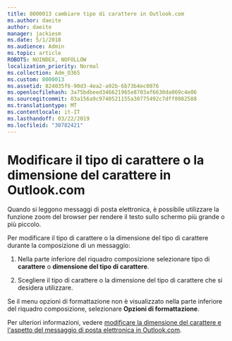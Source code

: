 ```yaml
---
title: 8000013 cambiare tipo di carattere in Outlook.com
ms.author: daeite
author: daeite
manager: jackiesm
ms.date: 5/1/2018
ms.audience: Admin
ms.topic: article
ROBOTS: NOINDEX, NOFOLLOW
localization_priority: Normal
ms.collection: Adm_O365
ms.custom: 8000013
ms.assetid: 824035f6-90d3-4ea2-a92b-6b73b4ec0076
ms.openlocfilehash: 3a75bdbeed346621965e8703af6630da069c4e06
ms.sourcegitcommit: 03a156a9c9740521155a30775492c7dff0982588
ms.translationtype: MT
ms.contentlocale: it-IT
ms.lasthandoff: 03/22/2019
ms.locfileid: "30782421"
---
```

# <a name="change-font-or-font-size-in-outlookcom"></a>Modificare il tipo di carattere o la dimensione del carattere in Outlook.com

Quando si leggono messaggi di posta elettronica, è possibile utilizzare la funzione zoom del browser per rendere il testo sullo schermo più grande o più piccolo.
  
Per modificare il tipo di carattere o la dimensione del tipo di carattere durante la composizione di un messaggio:
  
1. Nella parte inferiore del riquadro composizione selezionare tipo di **carattere** o **dimensione del tipo di carattere**.
    
2. Scegliere il tipo di carattere o la dimensione del tipo di carattere che si desidera utilizzare.
    
Se il menu opzioni di formattazione non è visualizzato nella parte inferiore del riquadro composizione, selezionare **Opzioni di formattazione**.
  
Per ulteriori informazioni, vedere [modificare la dimensione del carattere e l'aspetto del messaggio di posta elettronica in Outlook.com](https://go.microsoft.com/fwlink/p/?linkid=873130).
  

